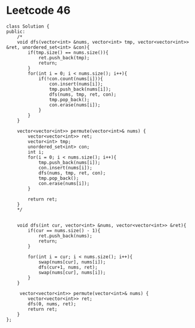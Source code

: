 # Leetcode 46
    class Solution {
    public:
        /*
        void dfs(vector<int> &nums, vector<int> tmp, vector<vector<int>> &ret, unordered_set<int> &con){
            if(tmp.size() == nums.size()){
                ret.push_back(tmp);
                return;
            }
            for(int i = 0; i < nums.size(); i++){
                if(!con.count(nums[i])){
                    con.insert(nums[i]);
                    tmp.push_back(nums[i]);
                    dfs(nums, tmp, ret, con);
                    tmp.pop_back();
                    con.erase(nums[i]);
                }
            }
        }

        vector<vector<int>> permute(vector<int>& nums) {
            vector<vector<int>> ret;
            vector<int> tmp;
            unordered_set<int> con;
            int i;
            for(i = 0; i < nums.size(); i++){
                tmp.push_back(nums[i]);
                con.insert(nums[i]);
                dfs(nums, tmp, ret, con);
                tmp.pop_back();
                con.erase(nums[i]);
            }

            return ret;
        }
        */


        void dfs(int cur, vector<int> &nums, vector<vector<int>> &ret){
            if(cur == nums.size() - 1){
                ret.push_back(nums);
                return;
            }

            for(int i = cur; i < nums.size(); i++){
                swap(nums[cur], nums[i]);
                dfs(cur+1, nums, ret);
                swap(nums[cur], nums[i]);
            }
        }

         vector<vector<int>> permute(vector<int>& nums) {
            vector<vector<int>> ret;
            dfs(0, nums, ret);
            return ret;
        }   
    };
